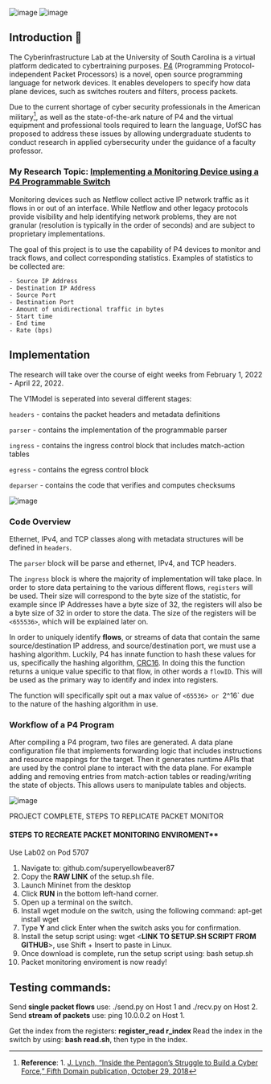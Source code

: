 ![image](https://user-images.githubusercontent.com/78384615/209057211-685cb1eb-3a5e-4b2a-960e-f2e3bed54965.png)
![image](https://user-images.githubusercontent.com/78384615/209087727-3a8e7614-b271-4159-907e-542c6defa200.png)

## Introduction :wave:
The Cyberinfrastructure Lab at the University of South Carolina is a virtual platform dedicated to cybertraining purposes.
[P4](https://opennetworking.org/p4/) (Programming Protocol-independent Packet Processors) is a novel, open source programming language for network devices. It enables developers to specify how data plane devices, such as switches routers and filters, process packets.

Due to the current shortage of cyber security professionals in the American military[^1], as well as the state-of-the-ark nature of P4 and the virtual equipment and professional tools required to learn the language, UofSC has proposed to address these issues by allowing undergraduate students to conduct research in applied cybersecurity under the guidance of a faculty professor.

### My Research Topic: [Implementing a Monitoring Device using a P4 Programmable Switch](http://ce.sc.edu/cyberinfra/docs/onr_projects/spring2022/P4%20monitoring.pdf)
Monitoring devices such as Netflow collect active IP network traffic as it flows in or out of an interface. While Netflow and other legacy protocols provide visibility and help identifying network problems, they are not granular (resolution is typically in the order of seconds) and are subject to proprietary implementations.


The goal of this project is to use the capability of P4 devices to monitor and track flows, and collect corresponding statistics. Examples of statistics to be collected are:
```
- Source IP Address
- Destination IP Address
- Source Port
- Destination Port
- Amount of unidirectional traffic in bytes
- Start time
- End time
- Rate (bps)
```

## Implementation
The research will take over the course of eight weeks from February 1, 2022 - April 22, 2022.

The V1Model is seperated into several different stages:

`headers` - contains the packet headers and metadata definitions

`parser` - contains the implementation of the programmable parser

`ingress` - contains the ingress control block that includes match-action tables

`egress` - contains the egress control block

`deparser` - contains the code that verifies and computes checksums

![image](https://user-images.githubusercontent.com/78384615/209098259-d8c992c5-2f32-456d-91f2-fff654d22a66.png)

### Code Overview
Ethernet, IPv4, and TCP classes along with metadata structures will be defined in `headers`.

The `parser` block will be parse and ethernet, IPv4, and TCP headers.

The `ingress` block is where the majority of implementation will take place. In order to store data pertaining to the various different flows, `registers` will be used. Their size will correspond to the byte size of the statistic, for example since IP Addresses have a byte size of 32, the registers will also be a byte size of 32 in order to store the data. The size of the registers will be `<655536>`, which will be explained later on.

In order to uniquely identify **flows**, or streams of data that contain the same source/destination IP address, and source/destination port, we must use a hashing algorithm. Luckily, P4 has innate function to hash these values for us, specifically the hashing algorithm, [CRC16](https://github.com/p4lang/tutorials/issues/188). In doing this the function returns a unique value specific to that flow, in other words a `flowID`. This will be used as the primary way to identify and index into registers.

The function will specifically spit out a max value of `<65536> or `2^16` due to the nature of the hashing algorithm in use.

### Workflow of a P4 Program
After compiling a P4 program, two files are generated. A data plane configuration file that implements forwarding logic that includes instructions and resource mappings for the target. Then it generates runtime APIs that are used by the control plane to interact with the data plane. For example adding and removing entries from match-action tables or reading/writing the state of objects. This allows users to manipulate tables and objects.

![image](https://user-images.githubusercontent.com/78384615/208184459-4b776b49-c33e-4daf-9e44-e89725d857b8.png)
 
PROJECT COMPLETE, STEPS TO REPLICATE PACKET MONITOR

#### STEPS TO RECREATE PACKET MONITORING ENVIROMENT**
Use Lab02 on Pod 5707

1. Navigate to: github.com/superyellowbeaver87
2. Copy the **RAW LINK** of the setup.sh file.
3. Launch Mininet from the desktop
4. Click **RUN** in the bottom left-hand corner.
5. Open up a terminal on the switch.
6. Install wget module on the switch, using the following command: apt-get install wget
7. Type **Y** and click Enter when the switch asks you for confirmation.
8. Install the setup script using: wget <**LINK TO SETUP.SH SCRIPT FROM GITHUB**>, use Shift + Insert to paste in Linux.
9. Once download is complete, run the setup script using: bash setup.sh
10. Packet monitoring enviroment is now ready!

## Testing commands:
Send **single packet flows** use: ./send.py on Host 1 and ./recv.py on Host 2.
Send **stream of packets** use: ping 10.0.0.2 on Host 1.

Get the index from the registers: **register_read r_index <INDEX NUMBER>**
Read the index in the switch by using: **bash read.sh**, then type in the index.
 
 [^1]: **Reference**: 1. [J. Lynch, “Inside the Pentagon’s Struggle to Build a Cyber Force,” Fifth Domain publication, October 29, 2018](https://tinyurl.com/yyelqomp)
